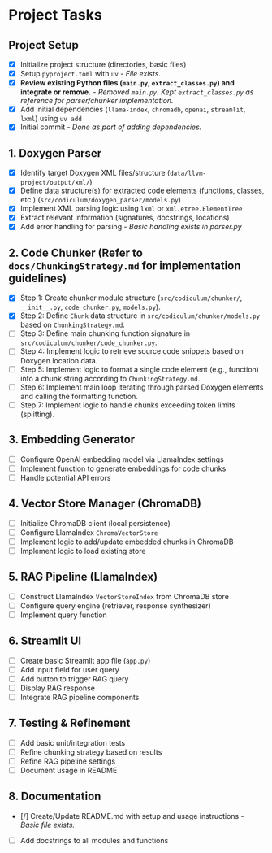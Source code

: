 # Project Tasks

## Project Setup
- [x] Initialize project structure (directories, basic files)
- [x] Setup `pyproject.toml` with `uv` - *File exists.*
- [x] **Review existing Python files (`main.py`, `extract_classes.py`) and integrate or remove.** - *Removed `main.py`. Kept `extract_classes.py` as reference for parser/chunker implementation.*
- [x] Add initial dependencies (`llama-index`, `chromadb`, `openai`, `streamlit`, `lxml`) using `uv add`
- [x] Initial commit - *Done as part of adding dependencies.*

## 1. Doxygen Parser
- [x] Identify target Doxygen XML files/structure (`data/llvm-project/output/xml/`)
- [x] Define data structure(s) for extracted code elements (functions, classes, etc.) (`src/codiculum/doxygen_parser/models.py`)
- [x] Implement XML parsing logic using `lxml` or `xml.etree.ElementTree`
- [x] Extract relevant information (signatures, docstrings, locations)
- [x] Add error handling for parsing - *Basic handling exists in parser.py*

## 2. Code Chunker (Refer to `docs/ChunkingStrategy.md` for implementation guidelines)
- [x] Step 1: Create chunker module structure (`src/codiculum/chunker/`, `__init__.py`, `code_chunker.py`, `models.py`).
- [x] Step 2: Define `Chunk` data structure in `src/codiculum/chunker/models.py` based on `ChunkingStrategy.md`.
- [ ] Step 3: Define main chunking function signature in `src/codiculum/chunker/code_chunker.py`.
- [ ] Step 4: Implement logic to retrieve source code snippets based on Doxygen location data.
- [ ] Step 5: Implement logic to format a single code element (e.g., function) into a chunk string according to `ChunkingStrategy.md`.
- [ ] Step 6: Implement main loop iterating through parsed Doxygen elements and calling the formatting function.
- [ ] Step 7: Implement logic to handle chunks exceeding token limits (splitting).

## 3. Embedding Generator
- [ ] Configure OpenAI embedding model via LlamaIndex settings
- [ ] Implement function to generate embeddings for code chunks
- [ ] Handle potential API errors

## 4. Vector Store Manager (ChromaDB)
- [ ] Initialize ChromaDB client (local persistence)
- [ ] Configure LlamaIndex `ChromaVectorStore`
- [ ] Implement logic to add/update embedded chunks in ChromaDB
- [ ] Implement logic to load existing store

## 5. RAG Pipeline (LlamaIndex)
- [ ] Construct LlamaIndex `VectorStoreIndex` from ChromaDB store
- [ ] Configure query engine (retriever, response synthesizer)
- [ ] Implement query function

## 6. Streamlit UI
- [ ] Create basic Streamlit app file (`app.py`)
- [ ] Add input field for user query
- [ ] Add button to trigger RAG query
- [ ] Display RAG response
- [ ] Integrate RAG pipeline components

## 7. Testing & Refinement
- [ ] Add basic unit/integration tests
- [ ] Refine chunking strategy based on results
- [ ] Refine RAG pipeline settings
- [ ] Document usage in README

## 8. Documentation
- [/] Create/Update README.md with setup and usage instructions - *Basic file exists.*
- [ ] Add docstrings to all modules and functions 